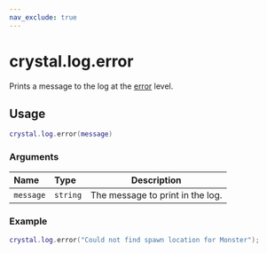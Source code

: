 ```yaml
---
nav_exclude: true
---
```


# crystal.log.error

Prints a message to the log at the [error](api/log/verbosity) level.

## Usage

```lua
crystal.log.error(message)
```

### Arguments

| Name      | Type     | Description                      |
| :-------- | :------- | -------------------------------- |
| `message` | `string` | The message to print in the log. |

### Example

```lua
crystal.log.error("Could not find spawn location for Monster");
```
